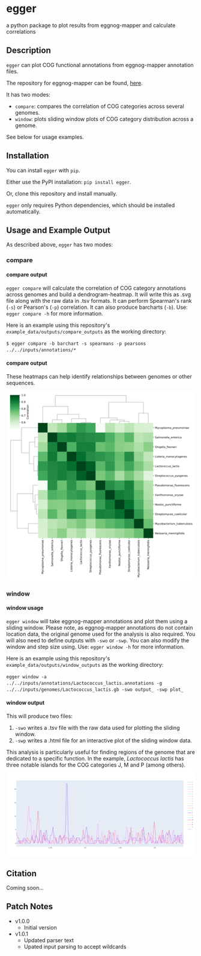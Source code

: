 # egger
a python package to plot results from eggnog-mapper and calculate correlations

## Description

`egger` can plot COG functional annotations from eggnog-mapper annotation files.

The repository for eggnog-mapper can be found, [here](https://github.com/eggnogdb/eggnog-mapper).

It has two modes:
- `compare`: compares the correlation of COG categories across several genomes.
- `window`: plots sliding window plots of COG category distribution across a genome.

See below for usage examples.

## Installation

You can install `egger` with `pip`.

Either use the PyPI installation: `pip install egger`.

Or, clone this repository and install manually. 

`egger` only requires Python dependencies, which should be installed automatically. 

## Usage and Example Output
As described above, `egger` has two modes:

### compare

#### compare output
`egger compare` will calculate the correlation of COG category annotations across genomes and build a dendrogram-heatmap. 
It will write this as .svg file along with the raw data in .tsv formats. It can perform Spearman's rank (`-s`) or Pearson's (`-p`) correlation. 
It can also produce barcharts (`-b`). Use: `egger compare -h` for more information.

Here is an example using this repository's `example_data/outputs/compare_outputs` as the working directory:

`$ egger compare -b barchart -s spearmans -p pearsons ../../inputs/annotations/*`

#### compare output
These heatmaps can help identify relationships between genomes or other sequences. 

![Compare example output](https://raw.githubusercontent.com//drboothtj/egger//main/example_data/outputs/compare_outputs/spearmans.svg)

### window

#### window usage
`egger window` will take eggnog-mapper annotations and plot them using a sliding window.
Please note, as eggnog-mapper annotations do not contain location data, the original genome used for the analysis is also required.
You will also need to define outputs with `-swo` or `-swp`. You can also modify the window and step size using. Use: `egger window -h` for more information.

Here is an example using this repository's `example_data/outputs/window_outputs` as the working directory:

`egger window -a ../../inputs/annotations/Lactococcus_lactis.annotations -g ../../inputs/genomes/Lactococcus_lactis.gb -swo output_ -swp plot_`

#### window output
This will produce two files:

1. `-swo` writes a .tsv file with the raw data used for plotting the sliding window.
2. `-swp` writes a .html file for an interactive plot of the sliding window data.

This analysis is particularly useful for finding regions of the genome that are dedicated to a specific function. In the example, *Lactococcus lactis* has three notable islands for the COG categories J, M and P (among others).
![example window output](https://raw.githubusercontent.com/drboothtj/egger/main/example_data/outputs/window_outputs/plot_AP018499.png)

## Citation

Coming soon...

## Patch Notes
- v1.0.0
  - Initial version
- v1.0.1
  - Updated parser text
  - Upated input parsing to accept wildcards
  
